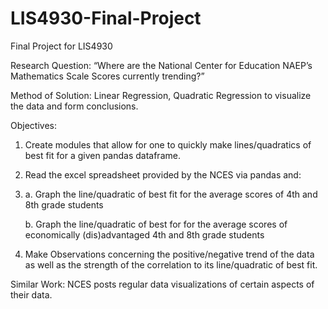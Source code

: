 # LIS4930-Final-Project
Final Project for LIS4930

Research Question: “Where are the National Center for Education NAEP’s Mathematics Scale Scores currently trending?”

Method of Solution: Linear Regression, Quadratic Regression to visualize the data and form conclusions.

Objectives: 
  1. Create modules that allow for one to quickly make lines/quadratics of best fit for a given pandas dataframe.
  2.  Read the excel spreadsheet provided by the NCES via pandas and:
  3.  
      a. Graph the line/quadratic of best fit for the average scores of 4th and 8th grade students
      
      b. Graph the line/quadratic of best for for the average scores of economically (dis)advantaged 4th and 8th grade students
      
  4. Make Observations concerning the positive/negative trend of the data as well as the strength of the correlation to its line/quadratic of best fit.

Similar Work: NCES posts regular data visualizations of certain aspects of their data. 
 
